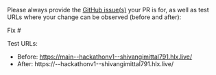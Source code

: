 Please always provide the [GitHub issue(s)](../issues) your PR is for, as well as test URLs where your change can be observed (before and after):

Fix #<gh-issue-id>

Test URLs:
- Before: https://main--hackathonv1--shivangimittal791.hlx.live/
- After: https://<branch>--hackathonv1--shivangimittal791.hlx.live/
